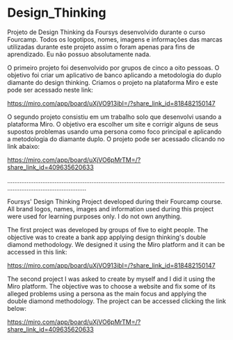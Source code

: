 # Design_Thinking

Projeto de Design Thinking da Foursys desenvolvido durante o curso Fourcamp. Todos os logotipos, nomes, imagens e informações das marcas utilizadas durante este projeto assim o foram apenas para fins de aprendizado. Eu não possuo absolutamente nada.

O primeiro projeto foi desenvolvido por grupos de cinco a oito pessoas. O objetivo foi criar um aplicativo de banco aplicando a metodologia do duplo diamante do design thinking. Criamos o projeto na plataforma Miro e este pode ser acessado neste link:

https://miro.com/app/board/uXjVO913ibI=/?share_link_id=818482150147

O segundo projeto consistiu em um trabalho solo que desenvolvi usando a plataforma Miro. O objetivo era escolher um site e corrigir alguns de seus supostos problemas usando uma persona como foco principal e aplicando a metodologia do diamante duplo. O projeto pode ser acessado clicando no link abaixo:

https://miro.com/app/board/uXjVO6pMrTM=/?share_link_id=409635620633

.........................................................................................................................................................................

Foursys' Design Thinking Project developed during their Fourcamp course. All brand logos, names, images and information used during this project were used for learning purposes only. I do not own anything.

The first project was developed by groups of five to eight people. The objective was to create a bank app applying design thinking's double diamond methodology. We designed it using the Miro platform and it can be accessed in this link:

https://miro.com/app/board/uXjVO913ibI=/?share_link_id=818482150147

The second project I was asked to create by myself and I did it using the Miro platform. The objective was to choose a website and fix some of its alleged problems using a persona as the main focus and applying the double diamond methodology. The project can be accessed clicking the link below:

https://miro.com/app/board/uXjVO6pMrTM=/?share_link_id=409635620633
